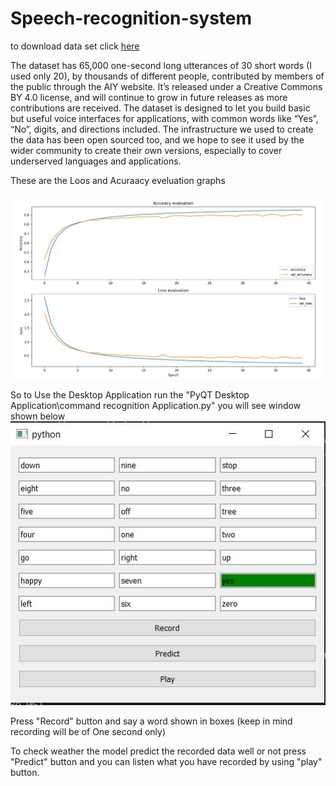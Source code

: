 # Speech-recognition-system

to download data set click [here](https://ai.googleblog.com/2017/08/launching-speech-commands-dataset.html)

The dataset has 65,000 one-second long utterances of 30 short words (I used only 20), by thousands of different people, contributed by members of the public through the AIY website. It’s released under a Creative Commons BY 4.0 license, and will continue to grow in future releases as more contributions are received. The dataset is designed to let you build basic but useful voice interfaces for applications, with common words like “Yes”, “No”, digits, and directions included. The infrastructure we used to create the data has been open sourced too, and we hope to see it used by the wider community to create their own versions, especially to cover underserved languages and applications.

These are the Loos and Acuraacy eveluation graphs

![alt text](fig1.JPG)


So to Use the Desktop Application run the "PyQT Desktop Application\command recognition Application.py" 
you will see window shown below
![alt text](App.JPG)

Press "Record" button and say a word shown in boxes (keep in mind recording will be of One second only)

To check weather the model predict the recorded data well or not press "Predict" button and you can listen what you have recorded by using "play" button.
